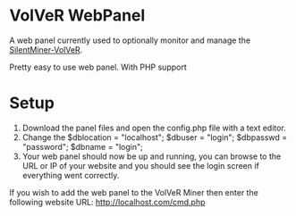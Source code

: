 # VolVeR WebPanel

A web panel currently used to optionally monitor and manage the [SilentMiner-VolVeR](https://github.com/VolVeRFM/SilentMiner-VolVeR).

Pretty easy to use web panel. With PHP support

# Setup
1. Download the panel files and open the config.php file with a text editor.
2. Change the $dblocation = "localhost"; $dbuser = "login"; $dbpasswd = "password"; $dbname  = "login";
3. Your web panel should now be up and running, you can browse to the URL or IP of your website and you should see the login screen if everything went correctly.

If you wish to add the web panel to the VolVeR Miner then enter the following website URL: http://localhost.com/cmd.php
